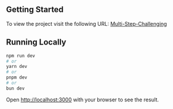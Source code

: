 
## Getting Started

To view the project visit the following URL:
[Multi-Step-Challenging](https://arrah-solutions-multi-step-form.vercel.app/) 


## Running Locally


```bash
npm run dev
# or
yarn dev
# or
pnpm dev
# or
bun dev
```

Open [http://localhost:3000](http://localhost:3000) with your browser to see the result.


